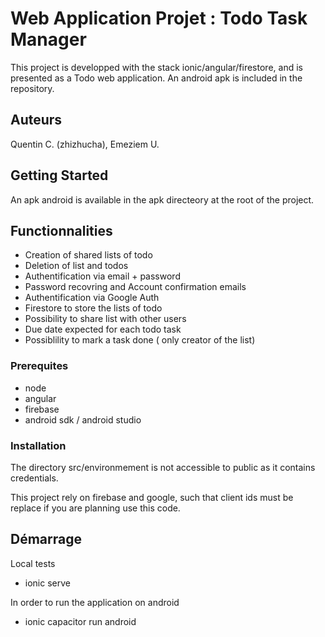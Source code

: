# Web Application Projet : Todo Task Manager

This project is developped with the stack ionic/angular/firestore, and is presented as a Todo web application. An android apk is included in the repository.


## Auteurs

Quentin C. (zhizhucha),    Emeziem U.



## Getting Started

An apk android is available in the apk directeory at the root of the project.



## Functionnalities

- Creation of shared lists of todo
- Deletion of list and todos
- Authentification via email + password
- Password recovring and Account confirmation emails
- Authentification via Google Auth
- Firestore to store the lists of todo
- Possibility to share list with other users
- Due date expected for each todo task
- Possiblility to mark a task done ( only creator of the list) 




### Prerequites

- node
- angular
- firebase
- android sdk / android studio 



### Installation

The directory src/environmement is not accessible to public as it contains credentials.

This project rely on firebase and google, such that client ids must be replace if you are planning use this code.



## Démarrage

Local tests
+ ionic serve

In order to run the application on android
+ ionic capacitor run android

## 







